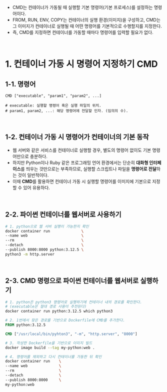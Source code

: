 <ul>
  <li>
    CMD는 컨테이너가 가동될 때 실행할 기본 명령어(기본 프로세스)를 설정하는 명령어이다.
  </li>
  <li>
    FROM, RUN, ENV, COPY는 컨테이너의 실행 환경(이미지)을 구성하고, CMD는 그 이미지가 컨테이너로 실행될 때 어떤 명령어를 기본적으로 수행할지를 지정한다.
  </li>
  <li>
    즉, CMD를 지정하면 컨테이너를 가동할 때마다 명령어를 입력할 필요가 없다.
  </li>
</ul>

<br>

<h1>1. 컨테이너 가동 시 명령어 지정하기 CMD</h1>
<h2>1-1. 명령어</h2>

```text
CMD ["executable", "param1", "param2", ...]

# executable: 실행할 명령어 혹은 실행 파일의 위치.
# param1, param2, ...: 해당 명령어에 전달할 인자. (임의의 수).
```

<br>

<h2>1-2. 컨테이너 가동 시 명령어가 컨테이너의 기본 동작</h2>
<ul>
  <li>
    웹 서버와 같은 서비스를 컨테이너로 실행할 경우, 별도의 명령어 없이도 기본 명령어만으로 충분하다.
  </li>
  <li>
    하지만 Python이나 Ruby 같은 프로그래밍 언어 환경에서는 단순히 <strong>대화형 인터페이스</strong>를 띄우는 것만으로는 부족하므로, 실행할 스크립트나 파일을 <strong>명령어로 전달</strong>하는 것이 일반적이다.
  </li>
  <li>
    이때 <strong>CMD</strong>를 활용하면 컨테이너 가동 시 실행할 명령어를 이미지에 기본으로 지정할 수 있어 유용하다.
  </li>
</ul>

<br>

<h2>2-2. 파이썬 컨테이너를 웹서버로 사용하기</h2>

```bash
# 1. python으로 웹 서버 실행이 가능한지 확인
docker container run              \
--name web                        \
--rm                              \
--detach                          \
--publish 8000:8000 python:3.12.5 \
python3 -m http.server
```

<br>

<h2>2-3. CMD 명령으로 파이썬 컨테이너를 웹서버로 실행하기</h2>

```bash
# 1. python은 python3 명령어로 실행하기에 컨테이너 내의 경로를 확인한다.
# (executable은 절대 경로 사용이 추천된다)
docker container run python:3.12.5 which python3
```

```Dockerfile
# 2. 1번에서 찾은 경로를 기반으로 Dockerfile에 CMD를 추가한다.
FROM python:3.12.5

CMD ["/usr/local/bin/pyhton3", "-m", "http.server", "8000"]
```

```bash
# 3. 작성한 Dockerfile을 기반으로 이미지 빌드
docker image build --tag my-python:web .
```

```bash
# 4. 명령어를 제외하고 다시 컨테이너를 가동한 뒤 확인
docker container run    \
--name web              \
--rm                    \
--detach                \
--publish 8000:8000     \
my-python:web
```
